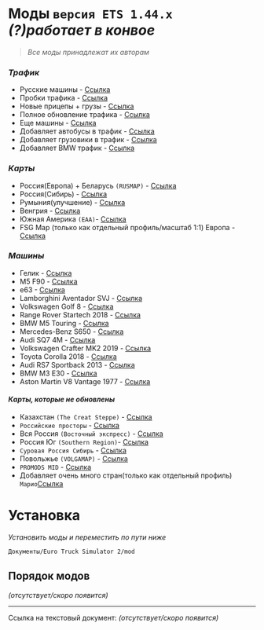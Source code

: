 # Моды `версия ETS 1.44.x` _(?)работает в конвое_
> _Все моды принадлежат их авторам_

### _Трафик_

- Русские машины - [Ссылка](https://stmods.org/euro_truck_simulator_2/mods/russian_traffic_pack_v1_7_by_jazzycat_for_euro_truck_simulator_2_v1_26_x/)
- Пробки трафика - [Ссылка](https://stmods.org/euro_truck_simulator_2/mods/real_traffic_density_by_cipinho_for_ets2/)
- Новые прицепы + грузы - [Ссылка](https://stmods.org/euro_truck_simulator_2/mods/trailers_and_cargo_pack_v4_4_1_by_jazzycat_for_euro_truck_simulator_2_v1_25_1_26/)
- Полное обновление трафика - [Ссылка](https://stmods.org/euro_truck_simulator_2/mods/ai_traffic_pack_v4_2_by_jazzycat_for_euro_truck_simulator_2_v1_26_x/)
- Еще машины - [Ссылка](https://stmods.org/american_truck_simulator/mods/ai_traffic_pack_by_jazzycat_for_ats/)
- Добавляет автобусы в трафик - [Ссылка](https://stmods.org/euro_truck_simulator_2/mods/bus_traffic_pack_v1_6_by_jazzycat_for_euro_truck_simulator_2_v1_26_x/)
- Добавляет грузовики в трафик - [Ссылка](https://stmods.org/euro_truck_simulator_2/mods/truck_traffic_pack_v2_4_by_jazzycat_for_euro_truck_simulator_2_v1_26_x/)
- Добавляет BMW трафик - [Cсылка](https://www.playground.ru/euro_truck_simulator_2/file/euro_truck_simulator_2_bmw_trafik_pak_1_44_genotip71-1174493)


### _Карты_

- Россия(Европа) + Беларусь ```(RUSMAP)``` - [Ссылка](https://stmods.org/euro_truck_simulator_2/mods/karta_rossii_rusmap_v1_7_1_by_gricko_for_euro_truck_simulator_2_v1_26/)
- Россия(Сибирь) - [Ссылка](https://stmods.org/euro_truck_simulator_2/mods/karta_sibiri_sibirmap_by_10avoid_for_ets2/)
- Румыния(улучшение) - [Ссылка](https://stmods.org/euro_truck_simulator_2/mods/romania_extended_map_full_42_cities_by_arayas_for_ets2/)
- Венгрия - [Ссылка](https://stmods.org/euro_truck_simulator_2/mods/fiks_dlya_karty_vengrii_v0_9_28a_by_indian56_for_ets2/)
- Южная Америка ```(EAA)```- [Ссылка](https://stmods.org/euro_truck_simulator_2/mods/karta_brazilii_eaa_by_eaa_team_for_ets2/)
- FSG Map (только как отдельный профиль/масштаб 1:1) Европа - [Ссылка](https://stmods.org/euro_truck_simulator_2/mods/fsg_map_by_farmer_s_tv_for_ets2/)

### _Машины_

- Гелик - [Ссылка](https://stmods.org/euro_truck_simulator_2/mods/mercedes_benz_g65_gelendvagen_v2_0_by_elaman_for_euro_truck_simulator_2_v1_25_1_26_x/)
- M5 F90 - [Ссылка](https://stmods.org/euro_truck_simulator_2/mods/bmw_m5_f90_by_buraktuna24_for_ets2/)
- е63 - [Ссылка](https://stmods.org/euro_truck_simulator_2/mods/mercedes_benz_e63_amg_by_azorax_modding_for_ets2/)
- Lamborghini Aventador SVJ - [Ссылка](https://www.playground.ru/euro_truck_simulator_2/file/euro_truck_simulator_2_lamborghini_aventador_svj_2018_1_44-1165019)
- Volkswagen Golf 8 - [Ссылка](https://www.playground.ru/euro_truck_simulator_2/file/euro_truck_simulator_2_volkswagen_golf_8_1_44-1211514)
- Range Rover Startech 2018 - [Ссылка](https://www.playground.ru/euro_truck_simulator_2/file/euro_truck_simulator_2_range_rover_startech_2018_1_44-1168816)
- BMW M5 Touring - [Ссылка](https://www.playground.ru/euro_truck_simulator_2/file/euro_truck_simulator_2_bmw_m5_touring_1_44-1173072)
- Mercedes-Benz S650 - [Ссылка](https://www.playground.ru/euro_truck_simulator_2/file/euro_truck_simulator_2_mercedes_benz_s650_1_44-1189546)
- Audi SQ7 4M - [Ссылка](https://www.playground.ru/euro_truck_simulator_2/file/euro_truck_simulator_2_audi_sq7_4m_1_44-1188353)
- Volkswagen Crafter MK2 2019 - [Ссылка](https://www.playground.ru/euro_truck_simulator_2/file/euro_truck_simulator_2_volkswagen_crafter_mk2_2019_1_44-1170808)
- Toyota Corolla 2018 - [Ссылка](https://www.playground.ru/euro_truck_simulator_2/file/euro_truck_simulator_2_toyota_corolla_2018_1_44-1176423)
- Audi RS7 Sportback 2013 - [Ссылка](https://www.playground.ru/euro_truck_simulator_2/file/euro_truck_simulator_2_audi_rs7_sportback_2013_1_44-1129166)
- BMW M3 E30 - [Ссылка](https://www.playground.ru/euro_truck_simulator_2/file/euro_truck_simulator_2_bmw_m3_e30_1_44-1184572)
- Aston Martin V8 Vantage 1977 - [Ссылка](https://www.playground.ru/euro_truck_simulator_2/file/euro_truck_simulator_2_aston_martin_v8_vantage_1977_1_44-1178021)


#### _Карты, которые не обновлены_

- Казахстан ```(The Creat Steppe)``` - [Ссылка](https://stmods.org/euro_truck_simulator_2/mods/proekt_velikaya_step_karta_kazahstana_by_09_kz_for_ets2/)
- ```Российские просторы``` - [Ссылка](https://stmods.org/euro_truck_simulator_2/mods/karta_rossiyskie_prostory_v3_2_by_morozov_pavel_for_euro_truck_simulator_2_v1_25_x/)
- Вся Россия ```(Восточный экспресс)``` - [Ссылка](https://stmods.org/euro_truck_simulator_2/mods/karta_vostochnyy_ekspress_by_valera_t_for_ets2/)
- Россия Юг ```(Southern Region)```- [Ссылка](https://stmods.org/euro_truck_simulator_2/mods/karta_southern_region_v6_0_0_by_simka_for_euro_truck_simulator_2_v1_26_x/)
- ```Суровая Россия Сибирь``` - [Ссылка](https://stmods.org/euro_truck_simulator_2/mods/karta_surovaya_rossiya_sibir_by_goba6372_for_ets2(2)/)
- Повольжье ```(VOLGAMAP)``` - [Ссылка](https://stmods.org/euro_truck_simulator_2/mods/dorogi_povolzhya_volgamap_by_aleksandr_nesterov_for_ets2/)
- ```PROMODS MID``` - [Ссылка](https://stmods.org/euro_truck_simulator_2/mods/promods_middle_east_add_on_by_platypus_for_ets2/)
- Добавляет очень много стран(только как отдельный профиль) ```Марио```[Ссылка](https://stmods.org/euro_truck_simulator_2/mods/karta_mario_v12_2_by_mario1961_for_euro_truck_simulator_2_v1_26_x/)


# Установка
_Установить моды и переместить по пути ниже_
```sh
Документы/Euro Truck Simulator 2/mod
```

## Порядок модов

_(отсутствует/скоро появится)_

***
Ссылка на текстовый документ: _(отсутствует/скоро появится)_

